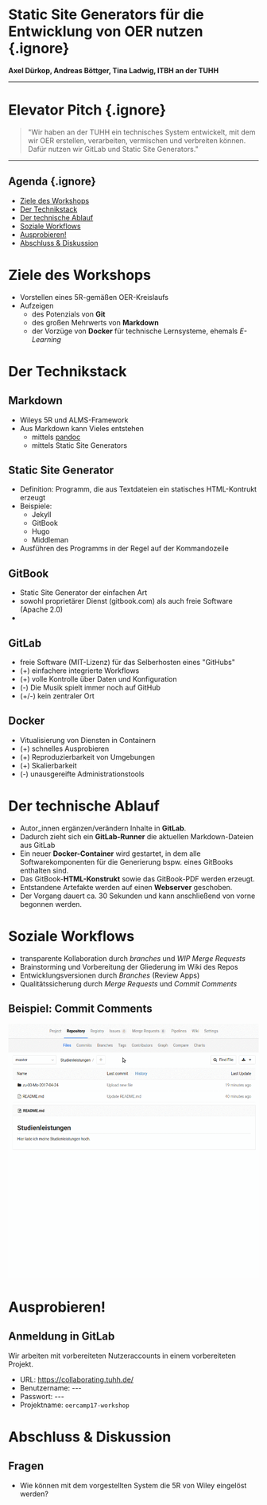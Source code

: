 <!-- slide -->
# Static Site Generators für die Entwicklung von OER nutzen {.ignore}

**Axel Dürkop, Andreas Böttger, Tina Ladwig, ITBH an der TUHH**

---

<!-- slide -->
# Elevator Pitch {.ignore}

> "Wir haben an der TUHH ein technisches System entwickelt, mit dem wir OER erstellen, verarbeiten, vermischen und verbreiten können. Dafür nutzen wir GitLab und Static Site Generators."

---

<!-- slide -->
## Agenda {.ignore}


<!-- toc orderedList:0 depthFrom:1 depthTo:1 -->

* [Ziele des Workshops](#ziele-des-workshops)
* [Der Technikstack](#der-technikstack)
* [Der technische Ablauf](#der-technische-ablauf)
* [Soziale Workflows](#soziale-workflows)
* [Ausprobieren!](#ausprobieren)
* [Abschluss & Diskussion](#abschluss-diskussion)

<!-- tocstop -->

<!-- slide -->
# Ziele des Workshops

- Vorstellen eines 5R-gemäßen OER-Kreislaufs
- Aufzeigen
    - des Potenzials von **Git**
    - des großen Mehrwerts von **Markdown**
    - der Vorzüge von **Docker** für technische Lernsysteme, ehemals *E-Learning*

<!-- slide -->
# Der Technikstack

<!-- slide vertical: true -->
## Markdown

- Wileys 5R und ALMS-Framework
- Aus Markdown kann Vieles entstehen
    - mittels [pandoc](#)
    - mittels Static Site Generators

<!-- slide vertical: true -->
## Static Site Generator

- Definition: Programm, die aus Textdateien ein statisches HTML-Kontrukt erzeugt
- Beispiele:
    - Jekyll
    - GitBook
    - Hugo
    - Middleman
- Ausführen des Programms in der Regel auf der Kommandozeile

<!-- slide -->
## GitBook

- Static Site Generator der einfachen Art
- sowohl proprietärer Dienst (gitbook.com) als auch freie Software (Apache 2.0)
-

<!-- slide vertical: true -->
## GitLab

- freie Software (MIT-Lizenz) für das Selberhosten eines "GitHubs"
- (+) einfachere integrierte Workflows
- (+) volle Kontrolle über Daten und Konfiguration
- (-) Die Musik spielt immer noch auf GitHub
- (+/-) kein zentraler Ort

<!-- slide vertical: true -->
## Docker

- Vitualisierung von Diensten in Containern
- (+) schnelles Ausprobieren
- (+) Reproduzierbarkeit von Umgebungen
- (+) Skalierbarkeit
- (-) unausgereifte Administrationstools

<!-- slide -->
# Der technische Ablauf

- Autor_innen ergänzen/verändern Inhalte in **GitLab**.
- Dadurch zieht sich ein **GitLab-Runner** die aktuellen Markdown-Dateien aus GitLab
- Ein neuer **Docker-Container** wird gestartet, in dem alle Softwarekomponenten für die Generierung bspw. eines GitBooks enthalten sind.
- Das GitBook-**HTML-Konstrukt** sowie das GitBook-PDF werden erzeugt.
- Entstandene Artefakte werden auf einen **Webserver** geschoben.
- Der Vorgang dauert ca. 30 Sekunden und kann anschließend von vorne begonnen werden.

<!-- slide -->
# Soziale Workflows

- transparente Kollaboration durch *branches* und *WIP Merge Requests*
- Brainstorming und Vorbereitung der Gliederung im Wiki des Repos
- Entwicklungsversionen durch *Branches* (Review Apps)
- Qualitätssicherung durch *Merge Requests* und *Commit Comments*

<!-- slide vertical: true -->
## Beispiel: Commit Comments

![Feedback in einem Commit geben](./abb/feedback-geben.gif)

<!-- slide -->
# Ausprobieren!

<!-- slide vertical: true -->
## Anmeldung in GitLab

Wir arbeiten mit vorbereiteten Nutzeraccounts in einem vorbereiteten Projekt.

- URL: https://collaborating.tuhh.de/
- Benutzername: ---
- Passwort: ---
- Projektname: `oercamp17-workshop`

<!-- slide -->
# Abschluss & Diskussion

<!-- slide vertical: true -->
## Fragen

- Wie können mit dem vorgestellten System die 5R von Wiley eingelöst werden?
